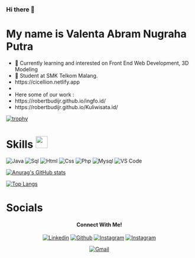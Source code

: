 ### Hi there 👋

# My name is Valenta Abram Nugraha Putra 
<ul>
  <li>🌱 Currently learning and interested on Front End Web Development, 3D Modeling </li>
  <li>💼 Student at SMK Telkom Malang.</li>
  <li> https://cicellion.netlify.app <li>
  
  <br/>
  <li> Here some of our work : </li>
  <li> https://robertbudijr.github.io/ingfo.id/ </li>
  <li> https://robertbudijr.github.io/Kuliwisata.id/ </li>
</ul>

[![trophy](https://github-profile-trophy.vercel.app/?username=robertbudijr&theme=onedark&rank=-C,-B)](https://github.com/RobertBudiJr?tab=repositories)

# Skills <img src = "https://media2.giphy.com/media/QssGEmpkyEOhBCb7e1/giphy.gif?cid=ecf05e47a0n3gi1bfqntqmob8g9aid1oyj2wr3ds3mg700bl&rid=giphy.gif" width = 32px>

![Java](http://img.shields.io/badge/-Java-e8892f?style=flat-square&logo=java&logoColor=white)
![Sql](http://img.shields.io/badge/-Sql-00758f?style=flat-square&logo=Mysql&logoColor=white)
![Html](http://img.shields.io/badge/-Html-e24c27?style=flat-square&logo=html5&logoColor=white)
![Css](http://img.shields.io/badge/-Css-2a65f1?style=flat-square&logo=css3&logoColor=white)
![Php](http://img.shields.io/badge/-Php-767bb3?style=flat-square&logo=php&logoColor=white)
![Mysql](http://img.shields.io/badge/-Mysql-white?style=flat-square&logo=mysql)
![VS Code](http://img.shields.io/badge/-VS%20Code-black?style=flat-square&logo=visualstudiocode&logoColor=3aa7f2)


[![Anurag's GitHub stats](https://github-readme-stats.vercel.app/api?username=robertbudijr&show_icons=true&theme=gotham)](https://github.com/RobertBudiJr?tab=repositories)

[![Top Langs](https://github-readme-stats.vercel.app/api/top-langs/?username=robertbudijr&show_icons=true&theme=gotham)](https://github.com/RobertBudiJr?tab=repositories)

# Socials
<h4 align="center">Connect With Me!</h4>
<p align="center">
  <a href="https://www.linkedin.com/in/valenta-abram-nugraha-putra-440216238/"><img alt="Linkedin" title="Valent's Linkedin" src="https://img.shields.io/badge/LinkedIn-0077B5?style=for-the-badge&logo=linkedin&logoColor=white"></a>
  <a href="https://github.com/RobertBudiJr"><img alt="Github" title="Valent's Github" src="https://img.shields.io/badge/GitHub-100000?style=for-the-badge&logo=github&logoColor=white"></a>
  <a href="https://instagram.com/cicellion_?igshid=YmMyMTA2M2Y=/"><img alt="Instagram" title="Project Instagram" src="https://img.shields.io/badge/Instagram-E4405F?style=for-the-badge&logo=instagram&logoColor=white"></a>
    <a href="https://www.instagram.com/valent_89/"><img alt="Instagram" title="Private Instagram" src="https://img.shields.io/badge/Instagram-E4405F?style=for-the-badge&logo=instagram&logoColor=white"></a>
 </p>
 <p align="center">
  <a href="valenta.anp@gmail.com"><img alt="Gmail" title="Valent's Gmail" src="https://img.shields.io/badge/Gmail-D14836?style=for-the-badge&logo=gmail&logoColor=white"></a>
</p>

